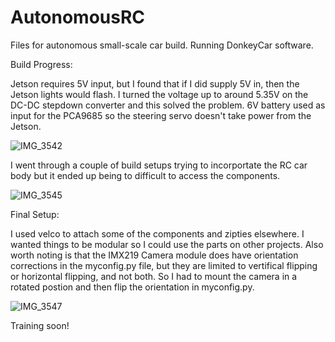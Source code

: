 # AutonomousRC
Files for autonomous small-scale car build. Running DonkeyCar software.

Build Progress: 

Jetson requires 5V input, but I found that if I did supply 5V in, then the Jetson lights would flash. 
I turned the voltage up to around 5.35V on the DC-DC stepdown converter and this solved the problem. 
6V battery used as input for the PCA9685 so the steering servo doesn't take power from the Jetson. 

![IMG_3542](https://user-images.githubusercontent.com/19898100/137029283-b3ea7f79-b2c0-4c14-8b03-a61c2b6e6764.jpeg)


I went through a couple of build setups trying to incorportate the RC car body but it ended up being to difficult to access the components.

![IMG_3545](https://user-images.githubusercontent.com/19898100/137027568-5eb09e0d-838e-4793-bf79-9680dc1465d1.jpg)

Final Setup:

I used velco to attach some of the components and zipties elsewhere. I wanted things to be modular so I could use the parts on other projects. 
Also worth noting is that the IMX219 Camera module does have orientation corrections in the myconfig.py file, but they are limited to vertifical flipping or horizontal flipping, and not both. So I had to mount the camera in a rotated postion and then flip the orientation in myconfig.py.

![IMG_3547](https://user-images.githubusercontent.com/19898100/137028371-06907fa8-5678-487d-8f9d-8319922e3295.jpg)


Training soon!
